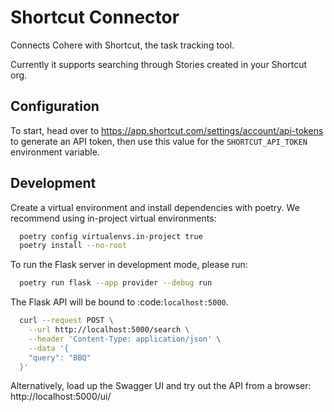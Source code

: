 # Shortcut Connector

Connects Cohere with Shortcut, the task tracking tool.

Currently it supports searching through Stories created in your Shortcut org.

## Configuration

To start, head over to https://app.shortcut.com/settings/account/api-tokens to generate an API token, then use this value for the `SHORTCUT_API_TOKEN` environment variable.

## Development

Create a virtual environment and install dependencies with poetry. We recommend using in-project virtual environments:

```bash
  poetry config virtualenvs.in-project true
  poetry install --no-root
```

To run the Flask server in development mode, please run:

```bash
  poetry run flask --app provider --debug run
```

The Flask API will be bound to :code:`localhost:5000`.

```bash
  curl --request POST \
    --url http://localhost:5000/search \
    --header 'Content-Type: application/json' \
    --data '{
    "query": "BBQ"
  }'
```

Alternatively, load up the Swagger UI and try out the API from a browser: http://localhost:5000/ui/
